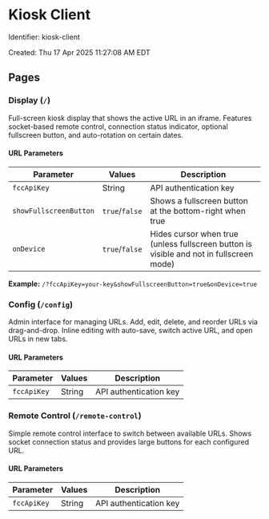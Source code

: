 # Kiosk Client

Identifier: kiosk-client

Created: Thu 17 Apr 2025 11:27:08 AM EDT

## Pages

### Display (`/`)

Full-screen kiosk display that shows the active URL in an iframe. Features socket-based remote control, connection status indicator, optional fullscreen button, and auto-rotation on certain dates.

#### URL Parameters

| Parameter              | Values         | Description                                                                             |
| ---------------------- | -------------- | --------------------------------------------------------------------------------------- |
| `fccApiKey`            | String         | API authentication key                                                                  |
| `showFullscreenButton` | `true`/`false` | Shows a fullscreen button at the bottom-right when true                                 |
| `onDevice`             | `true`/`false` | Hides cursor when true (unless fullscreen button is visible and not in fullscreen mode) |

**Example:** `/?fccApiKey=your-key&showFullscreenButton=true&onDevice=true`

### Config (`/config`)

Admin interface for managing URLs. Add, edit, delete, and reorder URLs via drag-and-drop. Inline editing with auto-save, switch active URL, and open URLs in new tabs.

#### URL Parameters

| Parameter   | Values | Description            |
| ----------- | ------ | ---------------------- |
| `fccApiKey` | String | API authentication key |

### Remote Control (`/remote-control`)

Simple remote control interface to switch between available URLs. Shows socket connection status and provides large buttons for each configured URL.

#### URL Parameters

| Parameter   | Values | Description            |
| ----------- | ------ | ---------------------- |
| `fccApiKey` | String | API authentication key |
